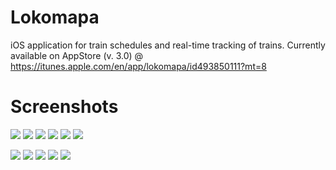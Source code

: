 Lokomapa
========

iOS application for train schedules and real-time tracking of trains.
Currently available on AppStore (v. 3.0) @ https://itunes.apple.com/en/app/lokomapa/id493850111?mt=8

Screenshots
========
![](/Screenshots/iphone01.png)
![](/Screenshots/iphone02.png)
![](/Screenshots/iphone03.png)
![](/Screenshots/iphone04.png)
![](/Screenshots/iphone05.png)
![](/Screenshots/iphone06.png)

![](/Screenshots/ipad01.png)
![](/Screenshots/ipad02.png)
![](/Screenshots/ipad03.png)
![](/Screenshots/ipad04.png)
![](/Screenshots/ipad05.png)
